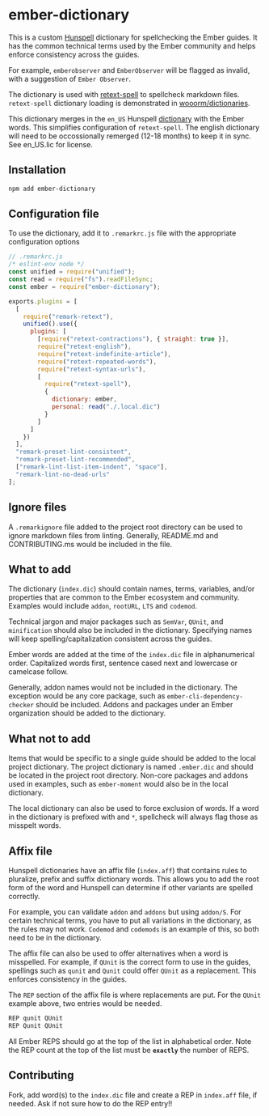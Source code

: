 # ember-dictionary

This is a custom [Hunspell](http://hunspell.github.io) dictionary for spellchecking the Ember guides.  It has the common technical terms used by the Ember community and helps enforce consistency across the guides.

For example, `emberobserver` and `EmberObserver` will be flagged as invalid, with a suggestion of `Ember Observer`.

The dictionary is used with [retext-spell](https://github.com/retextjs/retext-spell) to spellcheck markdown files. `retext-spell` dictionary loading is demonstrated in [wooorm/dictionaries](https://github.com/wooorm/dictionaries).

This dictionary merges in the `en_US` Hunspell [dictionary](http://wordlist.sourceforge.net) with the Ember words. This simplifies configuration of `retext-spell`.  The english dictionary will need to be occossionally remerged (12-18 months) to keep it in sync. See en_US.lic for license.

## Installation

```sh
npm add ember-dictionary
```
## Configuration file

To use the dictionary, add it to `.remarkrc.js` file with the appropriate configuration options

```js
// .remarkrc.js
/* eslint-env node */
const unified = require("unified");
const read = require("fs").readFileSync;
const ember = require("ember-dictionary");

exports.plugins = [
  [
    require("remark-retext"),
    unified().use({
      plugins: [
        [require("retext-contractions"), { straight: true }],
        require("retext-english"),
        require("retext-indefinite-article"),
        require("retext-repeated-words"),
        require("retext-syntax-urls"),
        [
          require("retext-spell"),
          {
            dictionary: ember,
            personal: read("./.local.dic")
          }
        ]
      ]
    })
  ],
  "remark-preset-lint-consistent",
  "remark-preset-lint-recommended",
  ["remark-lint-list-item-indent", "space"],
  "remark-lint-no-dead-urls"
];
```

## Ignore files

A `.remarkignore` file added to the project root directory can be used to ignore markdown files from linting.  Generally, README.md and CONTRIBUTING.ms would be included in the file.

## What to add

The dictionary (`index.dic`) should contain names, terms, variables, and/or properties that are common to the Ember ecosystem and community. Examples would include `addon`, `rootURL`, `LTS` and `codemod`.

Technical jargon and major packages such as `SemVar`, `QUnit`, and `minification` should also be included in the dictionary. Specifying names will keep spelling/capitalization consistent across the guides.

Ember words are added at the time of the `index.dic` file in alphanumerical order.  Capitalized words first, sentence cased next and lowercase or camelcase follow.

Generally, addon names would not be included in the dictionary.  The exception would be any core package, such as `ember-cli-dependency-checker` should be included.  Addons and packages under an Ember organization should be added to the dictionary.

## What not to add

Items that would be specific to a single guide should be added to the local project dictionary.  The project dictionary is named `.ember.dic` and should be located in the project root directory. Non-core packages and addons used in examples, such as `ember-moment` would also be in the local dictionary.

The local dictionary can also be used to force exclusion of words.  If a word in the dictionary is prefixed with and `*`, spellcheck will always flag those as misspelt words.

## Affix file

Hunspell dictionaries have an affix file (`index.aff`) that contains rules to pluralize, prefix and suffix dictionary words. This allows you to add the root form of the word and Hunspell can determine if other variants are spelled correctly.

For example, you can validate `addon` and `addons` but using `addon/S`. For certain technical terms, you have to put all variations in the dictionary, as the rules may not work.  `Codemod` and `codemods` is an example of this, so both need to be in the dictionary.

The affix file can also be used to offer alternatives when a word is misspelled.  For example, if `QUnit` is the correct form to use in the guides, spellings such as `qunit` and `Qunit` could offer `QUnit` as a replacement.  This enforces consistency in the guides.

The `REP` section of the affix file is where replacements are put. For the `QUnit` example above, two entries would be needed.

```sh
REP qunit QUnit
REP Qunit QUnit
```

All Ember REPS should go at the top of the list in alphabetical order.  Note the REP count at the top of the list must be **`exactly`** the number of REPS.


## Contributing

Fork, add word(s) to the `index.dic` file and create a REP in `index.aff` file, if needed.
Ask if not sure how to do the REP entry!!
